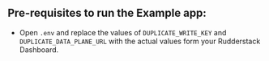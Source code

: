 ## Pre-requisites to run the Example app:

*  Open `.env` and replace the values of `DUPLICATE_WRITE_KEY` and `DUPLICATE_DATA_PLANE_URL` with the actual values form your Rudderstack Dashboard.